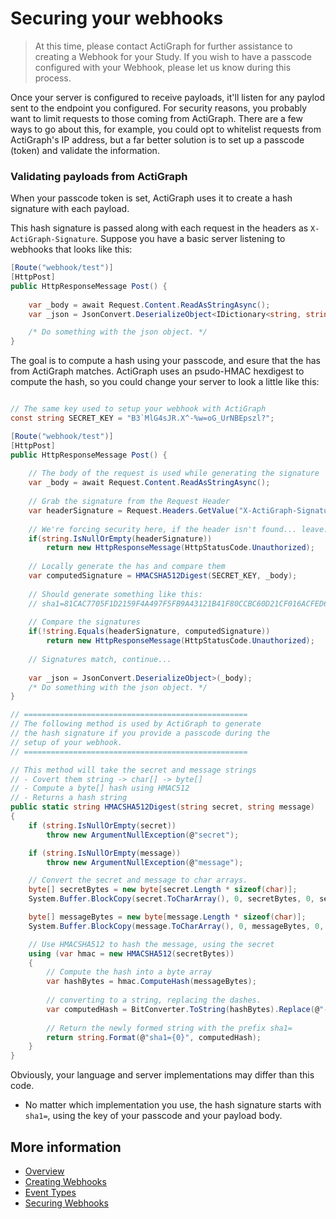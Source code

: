 # Securing your webhooks

> At this time, please contact ActiGraph for further assistance to creating a Webhook for your Study. If you wish to have a passcode configured with your Webhook, please let us know during this process.

Once your server is configured to receive payloads, it'll listen for any paylod sent to the endpoint you configured. For security reasons, you probably want to limit requests to those coming from ActiGraph. There are a few ways to go about this, for example, you could opt to whitelist requests from ActiGraph's IP address, but a far better solution is to set up a passcode (token) and validate the information.

### Validating payloads from ActiGraph

When your passcode token is set, ActiGraph uses it to create a hash signature with each payload.

This hash signature is passed along with each request in the headers as `X-ActiGraph-Signature`. Suppose you have a basic server listening to webhooks that looks like this:

```csharp
[Route("webhook/test")]
[HttpPost]public HttpResponseMessage Post() {
	
	var _body = await Request.Content.ReadAsStringAsync();
	var _json = JsonConvert.DeserializeObject<IDictionary<string, string[]>>(_body);

	/* Do something with the json object. */
}
```

The goal is to compute a hash using your passcode, and esure that the has from ActiGraph matches. ActiGraph uses an psudo-HMAC hexdigest to compute the hash, so you could change your server to look a little like this:

```csharp

// The same key used to setup your webhook with ActiGraph
const string SECRET_KEY = "B3`MlG4sJR.X^-%w=oG_UrNBEpszl?";

[Route("webhook/test")]
[HttpPost]public HttpResponseMessage Post() {
	
	// The body of the request is used while generating the signature
	var _body = await Request.Content.ReadAsStringAsync();
	
	// Grab the signature from the Request Header
	var headerSignature = Request.Headers.GetValue("X-ActiGraph-Signature").FirstOrDefault();
	
	// We're forcing security here, if the header isn't found... leave.
	if(string.IsNullOrEmpty(headerSignature))
		return new HttpResponseMessage(HttpStatusCode.Unauthorized);
		
	// Locally generate the has and compare them
	var computedSignature = HMACSHA512Digest(SECRET_KEY, _body);
	
	// Should generate something like this:
	// sha1=81CAC7705F1D2159F4A497F5FB9A43121B41F80CCBC60D21CF016ACFED637EFF18210C80F76A8BDFCCC8EA71BD02EB96ADA6D54397CBEA361167A4A5138143B3
	
	// Compare the signatures
	if(!string.Equals(headerSignature, computedSignature))
		return new HttpResponseMessage(HttpStatusCode.Unauthorized);
		
	// Signatures match, continue...
	
	var _json = JsonConvert.DeserializeObject>(_body);
	/* Do something with the json object. */
}

// ==================================================
// The following method is used by ActiGraph to generate 
// the hash signature if you provide a passcode during the 
// setup of your webhook.
// ==================================================

// This method will take the secret and message strings
// - Covert them string -> char[] -> byte[]
// - Compute a byte[] hash using HMAC512
// - Returns a hash string
public static string HMACSHA512Digest(string secret, string message){	if (string.IsNullOrEmpty(secret))		throw new ArgumentNullException(@"secret");	if (string.IsNullOrEmpty(message))		throw new ArgumentNullException(@"message");	// Convert the secret and message to char arrays.	byte[] secretBytes = new byte[secret.Length * sizeof(char)];	System.Buffer.BlockCopy(secret.ToCharArray(), 0, secretBytes, 0, secretBytes.Length);	byte[] messageBytes = new byte[message.Length * sizeof(char)];	System.Buffer.BlockCopy(message.ToCharArray(), 0, messageBytes, 0, messageBytes.Length);	// Use HMACSHA512 to hash the message, using the secret	using (var hmac = new HMACSHA512(secretBytes))	{		// Compute the hash into a byte array		var hashBytes = hmac.ComputeHash(messageBytes);				// converting to a string, replacing the dashes.		var computedHash = BitConverter.ToString(hashBytes).Replace(@"-", @"");				// Return the newly formed string with the prefix sha1=		return string.Format(@"sha1={0}", computedHash);	}}

```

Obviously, your language and server implementations may differ than this code.

- No matter which implementation you use, the hash signature starts with `sha1=`, using the key of your passcode and your payload body.

## More information

- [Overview](https://github.com/actigraph/WebhookDocumentation)
- [Creating Webhooks](creating_webhooks.md)
- [Event Types](event_types.md)
- [Securing Webhooks](securing_webhooks.md)